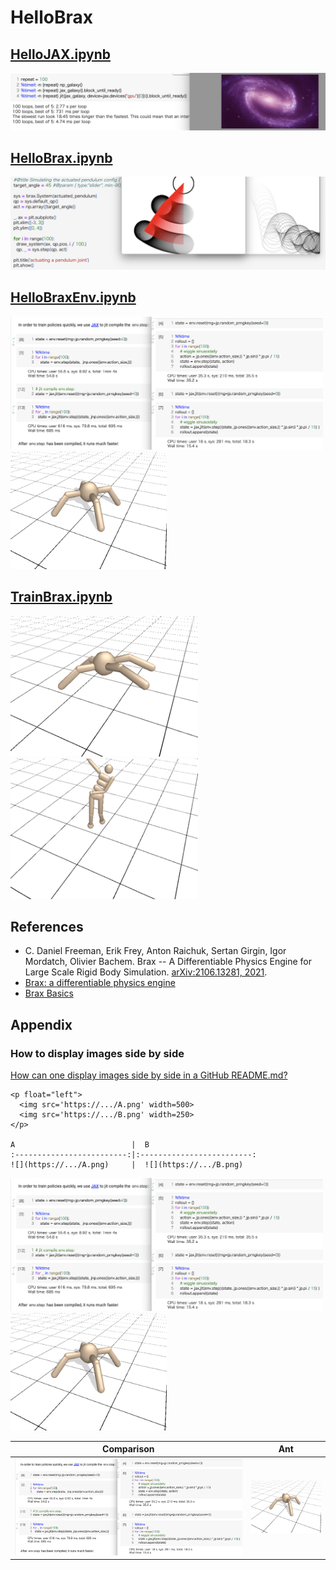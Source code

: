 # HelloBrax

## [HelloJAX.ipynb](https://github.com/teruyuki-yamasaki/HelloBrax/blob/main/HelloJAX.ipynb)
<img src='https://github.com/teruyuki-yamasaki/HelloBrax/blob/main/images/HelloJAX_fig02.png'>

## [HelloBrax.ipynb](https://github.com/teruyuki-yamasaki/HelloBrax/blob/main/HelloBrax.ipynb)
<img src='https://github.com/teruyuki-yamasaki/HelloBrax/blob/main/images/HelloBrax_fig01.png'>

## [HelloBraxEnv.ipynb](https://github.com/teruyuki-yamasaki/HelloBrax/blob/main/HelloBraxEnv.ipynb)
<p float="left">
  <img src='https://github.com/teruyuki-yamasaki/HelloBrax/blob/main/images/brax_ant_code.png' width=500> 
  <img src='https://github.com/teruyuki-yamasaki/HelloBrax/blob/main/images/brax_ant.png' width=250>
</p>

## [TrainBrax.ipynb](https://github.com/teruyuki-yamasaki/HelloBrax/blob/main/TrainInBrax.ipynb)
<p float="left">
  <!--img src='https://github.com/teruyuki-yamasaki/HelloBrax/blob/main/images/TrainBrax_fig02.png', width=400-->
  <img src='https://github.com/teruyuki-yamasaki/HelloBrax/blob/main/images/brax_learned_ant.png', width=300>
  <img src='https://github.com/teruyuki-yamasaki/HelloBrax/blob/main/images/brax_learned_humanoid.png', width=300>
</p>

## References
- C. Daniel Freeman, Erik Frey, Anton Raichuk, Sertan Girgin, Igor Mordatch, Olivier Bachem. Brax -- A Differentiable Physics Engine for Large Scale Rigid Body Simulation. [arXiv:2106.13281, 2021](https://arxiv.org/abs/2106.13281).
- [Brax: a differentiable physics engine](https://colab.research.google.com/github/google/brax/blob/main/notebooks/basics.ipynb#scrollTo=ssCOanHc8JH_)
- [Brax Basics](https://colab.research.google.com/github/google/brax/blob/main/notebooks/basics.ipynb#scrollTo=SCs5jPVThWQx)


## Appendix 

### How to display images side by side 
[How can one display images side by side in a GitHub README.md?](https://stackoverflow.com/questions/24319505/how-can-one-display-images-side-by-side-in-a-github-readme-md)
```
<p float="left">
  <img src='https://.../A.png' width=500> 
  <img src='https://.../B.png' width=250>
</p>

A                          |  B
:-------------------------:|:-------------------------:
![](https://.../A.png)     |  ![](https://.../B.png)

```
<p float="left">
  <img src='https://github.com/teruyuki-yamasaki/HelloBrax/blob/main/images/brax_ant_code.png' width=500> 
  <img src='https://github.com/teruyuki-yamasaki/HelloBrax/blob/main/images/brax_ant.png' width=250>
</p>

Comparison                 |  Ant
:-------------------------:|:-------------------------:
![](https://github.com/teruyuki-yamasaki/HelloBrax/blob/main/images/brax_ant_code.png)  |  ![](https://github.com/teruyuki-yamasaki/HelloBrax/blob/main/images/brax_ant.png)

